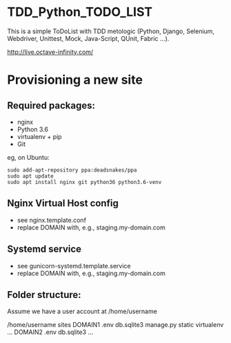 # TDD_Python_TODO_LIST
This is a simple ToDoList with TDD metologic (Python, Django, Selenium, Webdriver, Unittest, Mock, Java-Script, QUnit, Fabric ...). 

http://live.octave-infinity.com/

Provisioning a new site
=======================

## Required packages:

* nginx
* Python 3.6
* virtualenv + pip
* Git

eg, on Ubuntu:

    sudo add-apt-repository ppa:deadsnakes/ppa
    sudo apt update
    sudo apt install nginx git python36 python3.6-venv

## Nginx Virtual Host config

* see nginx.template.conf
* replace DOMAIN with, e.g., staging.my-domain.com

## Systemd service

* see gunicorn-systemd.template.service
* replace DOMAIN with, e.g., staging.my-domain.com

## Folder structure:

Assume we have a user account at /home/username

/home/username
    sites
        DOMAIN1
            .env
            db.sqlite3
            manage.py
            static
            virtualenv
            ...
        DOMAIN2
            .env
            db.sqlite3
            ...